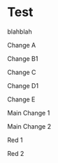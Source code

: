 # Test
blahblah

Change A

Change B1

Change C

Change D1

Change E

Main Change 1

Main Change 2

Red 1 

Red 2